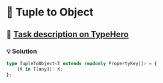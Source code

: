 # 📝 Tuple to Object

## 🔗 [Task description on TypeHero](https://typehero.dev/challenge/tuple-to-object)

### 💡 Solution

```typescript
type TupleToObject<T extends readonly PropertyKey[]> = {
	[K in T[any]]: K;
};
```
